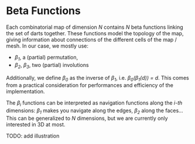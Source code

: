 # Beta Functions

Each combinatorial map of dimension *N* contains *N* beta functions
linking the set of darts together. These functions model the topology 
of the map, giving information about connections of the different cells
of the map / mesh. In our case, we mostly use:

- *β<sub>1</sub>*, a (partial) permutation, 
- *β<sub>2</sub>*, *β<sub>3</sub>*, two (partial) involutions

Additionally, we define *β<sub>0</sub>* as the inverse of *β<sub>1</sub>*, i.e. 
*β<sub>0</sub>(β<sub>1</sub>(d)) = d*. This comes from a practical consideration
for performances and efficiency of the implementation.

The *β<sub>i</sub>* functions can be interpreted as navigation functions along the
*i-th* dimensions: *β<sub>1</sub>* makes you navigate along the edges, *β<sub>2</sub>*
along the faces... This can be generalized to *N* dimensions, but we are currently
only interested in 3D at most.

TODO: add illustration
